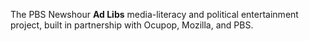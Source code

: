 The PBS Newshour **Ad Libs** media-literacy and political entertainment project, built in partnership with Ocupop, Mozilla, and PBS.